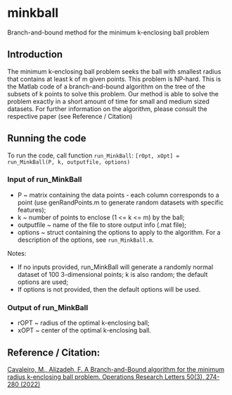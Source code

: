 # minkball
Branch-and-bound method for the minimum k-enclosing ball problem

## Introduction
The minimum k-enclosing ball problem seeks the ball with smallest radius that contains at least k of m given points. This problem is NP-hard. This is the Matlab code of a branch-and-bound algorithm on the tree of the subsets of k points to solve this problem. Our method is able to solve the problem exactly in a short amount of time for small and medium sized datasets.
For further information on the algorithm, please consult the respective paper (see Reference / Citation)

## Running the code
To run the code, call function `run_MinkBall`:  `[rOpt, xOpt] = run_MinkBall(P, k, outputfile, options)`

### Input of run_MinkBall
- P ~ matrix containing the data points - each column corresponds to a point (use genRandPoints.m to generate random datasets with specific features);
- k ~ number of points to enclose (1 <= k <= m) by the ball;
- outputfile ~ name of the file to store output info (.mat file);
- options ~ struct containing the options to apply to the algorithm. For a description of the options, see `run_MinkBall.m`.

Notes: 
- If no inputs provided, run_MinkBall will generate a randomly normal dataset of 100 3-dimensional points; k is also random; the default options are used;
- If options is not provided, then the default options will be used.

### Output of run_MinkBall
- rOPT ~ radius of the optimal k-enclosing ball;
- xOPT ~ center of the optimal k-enclosing ball.

## Reference / Citation:
[Cavaleiro, M., Alizadeh, F. A Branch-and-Bound algorithm for the minimum radius k-enclosing ball problem. Operations Research Letters 50(3), 274-280 (2022)](https://www.sciencedirect.com/science/article/abs/pii/S0167637722000323)
